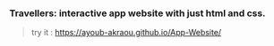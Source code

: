 ### Travellers: interactive app website with just html and css.
> try it : https://ayoub-akraou.github.io/App-Website/
